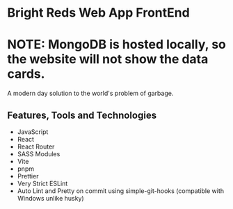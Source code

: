 # Bright Reds Web App FrontEnd
# NOTE: MongoDB is hosted locally, so the website will not show the data cards.
A modern day solution to the world's problem of garbage.

## Features, Tools and Technologies
- JavaScript
- React
- React Router
- SASS Modules
- Vite
- pnpm
- Prettier
- Very Strict ESLint
- Auto Lint and Pretty on commit using simple-git-hooks (compatible with Windows unlike husky)

